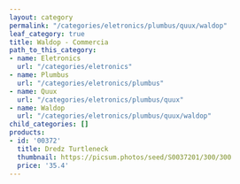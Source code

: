 ```yaml
---
layout: category
permalink: "/categories/eletronics/plumbus/quux/waldop"
leaf_category: true
title: Waldop - Commercia
path_to_this_category:
- name: Eletronics
  url: "/categories/eletronics"
- name: Plumbus
  url: "/categories/eletronics/plumbus"
- name: Quux
  url: "/categories/eletronics/plumbus/quux"
- name: Waldop
  url: "/categories/eletronics/plumbus/quux/waldop"
child_categories: []
products:
- id: '00372'
  title: Dredz Turtleneck
  thumbnail: https://picsum.photos/seed/S0037201/300/300
  price: '35.4'
---
```

